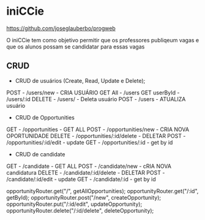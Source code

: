 # iniCCie

https://github.com/joseglauberbo/progweb

O iniCCie tem como objetivo permitir que os professores publiqeum vagas e que os alunos possam se candidatar para essas vagas

## CRUD

- CRUD de usuários (Create, Read, Update e Delete);

POST - /users/new - CRIA USUÁRIO
GET All - /users
GET userById - /users/:id
DELETE - /users/ - Deleta usuário
POST - /users - ATUALIZA usuário

- CRUD de Opportunities

GET - /opportunities - GET ALL
POST - /opportunities/new - CRIA NOVA OPORTUNIDADE
DELETE - /opportunities/:id/delete - DELETAR
POST - /opportunities/:id/edit - update
GET - /opportunities/:id - get by id

- CRUD de candidate

GET - /candidate - GET ALL
POST - /candidate/new - cRIA NOVA candidatura
DELETE - /candidate/:id/delete - DELETAR
POST - /candidate/:id/edit - update
GET - /candidate/:id - get by id

opportunityRouter.get("/", getAllOpportunities);
opportunityRouter.get("/:id", getById);
opportunityRouter.post("/new", createOpportunity);
opportunityRouter.put("/:id/edit", updateOpportunity);
opportunityRouter.delete("/:id/delete", deleteOpportunity);
